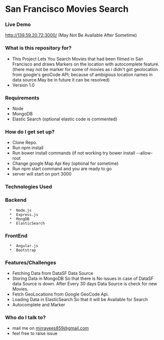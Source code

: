 
# San Francisco Movies Search

### Live Demo 
   http://139.59.20.72:3000/ (May Not Be Available After Sometime)
   
### What is this repository for? ###

* This Project Lets You Search Movies that had been filmed in San Francisco and draws Markers on the location with autocomplete feature.(there may not be marker for some of movies as i didn't got geolocation from google's geoCode API; because of ambigious location names in data source.May be in future it can be resolved)
* Version 1.0   

### Requirements ###

 * Node
 * MongoDB
 * Elastic Search (optional elastic code is commented)
 
### How do I get set up? ###

* Clone Repo.
* Run npm install 
* Run bower install commands (if not working try bower install --allow-root
* Change google Map Api Key (optional for sometime)  
* Run npm start  command and you are ready to go
* server will start on port 3000

### Technologies Used ###

   ### Backend ###
      *  Node.js
      *  Express.js
      *  MongDB
      *  ElasticSearch
      
   ### FrontEnd ###
      *  Angular.js
      *  Bootstrap
### Features/Challenges 
  * Fetching Data from DataSF Data Source 
  * Storing Data in MongoDB So that there is No issues in case of DataSF data Source is down.
    After Every 30 days Data Source is check for new Movies.   
  * Fetch GeoLocations from Google GeoCode Api.
  * Loading Data in ElasticSearch So that it will be Available for Search
  * Autocomplete and Marker
   


### Who do I talk to? ###

* mail me on mirrayees859@gmail.com
* feel free to raise issue
